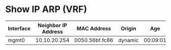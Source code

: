 
# Show IP ARP (VRF)
| Interface | Neighbor IP Address | MAC Address | Origin | Age |
| --------- | ------------------- | ----------- | ------ | --- |
| mgmt0 | 10.10.20.254 | 0050.56bf.fc86 | dynamic | 00:09:01 |